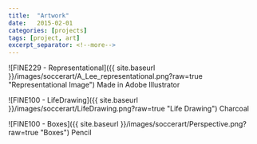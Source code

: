 ```yaml
---
title:  "Artwork"
date:   2015-02-01
categories: [projects]
tags: [project, art]
excerpt_separator: <!--more-->
---
```


![FINE229 - Representational]({{ site.baseurl }}/images/soccerart/A_Lee_representational.png?raw=true "Representational Image")
Made in Adobe Illustrator

![FINE100 - LifeDrawing]({{ site.baseurl }}/images/soccerart/LifeDrawing.png?raw=true "Life Drawing")
Charcoal

![FINE100 - Boxes]({{ site.baseurl }}/images/soccerart/Perspective.png?raw=true "Boxes")
Pencil


